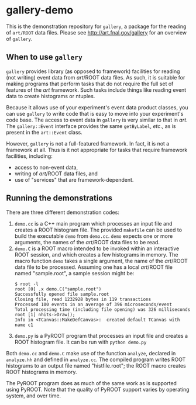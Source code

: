 # gallery-demo

This is the demonstration repository for `gallery`, a package for the reading of `art/ROOT` data files. Please see http://art.fnal.gov/gallery for an overview of `gallery`.


## When to use `gallery`

`gallery` provides library (as opposed to framework) facilities for reading (not writing) event data from _art_/ROOT data files. As such, it is suitable for making programs that perform tasks that do not require the full set of features of the _art_ framework. Such tasks include things like reading event data to create histograms or ntuples.

Because it allows use of your experiment's event data product classes, you can use `gallery` to write code that is easy to move into your experiment's code base. The access to event data in `gallery` is very similar to that in _art_. The `gallery::Event` interface provides the same `getByLabel`, _etc_., as is present in the `art::Event` class.

However, `gallery` is not a full-featured framework. In fact, it is not a framework at all. Thus is it not appropriate for tasks that require framework facilities, including:
* access to non-event data,
* writing of _art_/ROOT data files, and
* use of "services" that are framework-dependent.

## Running the demonstrations

There are three different demonstration codes:

1. `demo.cc` is a C++ main program which processes an input file and creates a ROOT histogram file. The provided `makefile` can be used to build the executable `demo` from `demo.cc`. `demo` expects one or more arguments, the names of the _art_/ROOT data files to be read.
2. `demo.C` is a ROOT macro intended to be invoked within an interactive ROOT session, and which creates a few histograms in memory. The macro function `demo` takes a single argument, the name of the _art_/ROOT data file to be processed. Assuming one has a local _art_/ROOT file named "sample.root", a sample session might be:
    ```
    $ root -l
    root [0] .x demo.C("sample.root")
    Successfully opened file sample.root
    Closing file, read 1232928 bytes in 119 transactions
    Processed 100 events in an average of 396 microseconds/event
    Total processing time (including file opening) was 326 milliseconds
    root [1] nhits->Draw();
    Info in <TCanvas::MakeDefCanvas>:  created default TCanvas with name c1
    ```
3. `demo.py` is a PyROOT program that processes an input file and creates a ROOT histogram file. It can be run with `python demo.py`

Both `demo.cc` and `demo.C` make use of the function `analyze`, declared in `analyze.hh` and defined in `analyze.cc`. The compiled program writes ROOT histograms to an output file named "histfile.root"; the ROOT macro creates ROOT histograms in memory.

The PyROOT program does as much of the same work as is supported using PyROOT. Note that the quality of PyROOT support varies by operating system, and over time.

